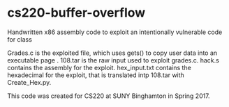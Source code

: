 # cs220-buffer-overflow
Handwritten x86 assembly code to exploit an intentionally vulnerable code for class

Grades.c is the exploited file, which uses gets() to copy user data into an executable page .
108.tar is the raw input used to exploit grades.c.
hack.s contains the assembly for the exploit.
hex_input.txt contains the hexadecimal for the exploit, that is translated intp 108.tar with Create_Hex.py.

This code was created for CS220 at SUNY Binghamton in Spring 2017.
